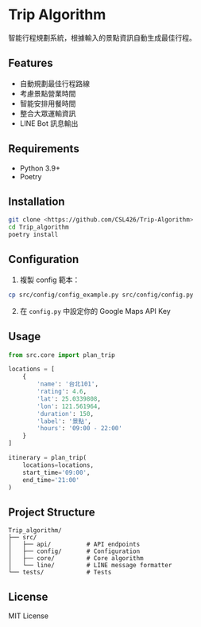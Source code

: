 # Trip Algorithm

智能行程規劃系統，根據輸入的景點資訊自動生成最佳行程。

## Features

- 自動規劃最佳行程路線
- 考慮景點營業時間
- 智能安排用餐時間
- 整合大眾運輸資訊
- LINE Bot 訊息輸出

## Requirements 

- Python 3.9+
- Poetry

## Installation

```bash
git clone <https://github.com/CSL426/Trip-Algorithm>
cd Trip_algorithm
poetry install
```

## Configuration

1. 複製 config 範本：
```bash
cp src/config/config_example.py src/config/config.py
```

2. 在 `config.py` 中設定你的 Google Maps API Key

## Usage

```python
from src.core import plan_trip

locations = [
    {
        'name': '台北101',
        'rating': 4.6,
        'lat': 25.0339808,
        'lon': 121.561964,
        'duration': 150,
        'label': '景點',
        'hours': '09:00 - 22:00'
    }
]

itinerary = plan_trip(
    locations=locations,
    start_time='09:00',
    end_time='21:00'
)
```

## Project Structure

```
Trip_algorithm/
├── src/
│   ├── api/          # API endpoints
│   ├── config/       # Configuration
│   ├── core/         # Core algorithm
│   └── line/         # LINE message formatter
└── tests/            # Tests
```

## License

MIT License
```
